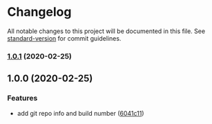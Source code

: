 # Changelog

All notable changes to this project will be documented in this file. See [standard-version](https://github.com/conventional-changelog/standard-version) for commit guidelines.

### [1.0.1](https://github.com/blaugold/ngx-build-info/compare/v1.0.0...v1.0.1) (2020-02-25)

## 1.0.0 (2020-02-25)


### Features

* add git repo info and build number ([6041c11](https://github.com/blaugold/ngx-build-info/commit/6041c11a43c73ed883751d887845ea33ce408210))

